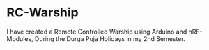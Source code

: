 # RC-Warship
I have created a Remote Controlled Warship using Arduino and nRF-Modules, During the Durga Puja Holidays in my 2nd Semester.
